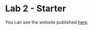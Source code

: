 # Lab 2 - Starter

You can see the website published [here](https://wojtektb.github.io/CSE110_Lab2_Starter/).